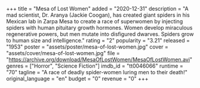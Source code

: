 +++
title = "Mesa of Lost Women"
added = "2020-12-31"
description = "A mad scientist, Dr. Aranya (Jackie Coogan), has created giant spiders in his Mexican lab in Zarpa Mesa to create a race of superwomen by injecting spiders with human pituitary growth hormones. Women develop miraculous regenerative powers, but men mutate into disfigured dwarves. Spiders grow to human size and intelligence."
rating = "2"
popularity = "3.21"
released = "1953"
poster = "assets/poster/mesa-of-lost-women.jpg"
cover = "assets/cover/mesa-of-lost-women.jpg"
file = "https://archive.org/download/MesaOfLostWomen/MesaOfLostWomen.avi"
genres = ["Horror", "Science Fiction"]
imdb_id = "tt0046066"
runtime = "70"
tagline = "A race of deadly spider-women luring men to their death!"
original_language = "en"
budget = "0"
revenue = "0"
+++